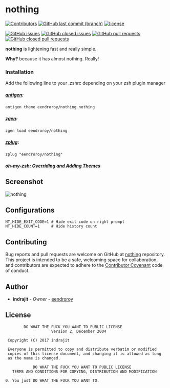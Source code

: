 # nothing 

[![Contributors](https://img.shields.io/github/contributors/eendroroy/nothing.svg)](https://github.com/eendroroy/nothing/graphs/contributors)
[![GitHub last commit (branch)](https://img.shields.io/github/last-commit/eendroroy/nothing/master.svg)](https://github.com/eendroroy/nothing)
[![license](https://img.shields.io/github/license/eendroroy/nothing.svg)](https://github.com/eendroroy/nothing/blob/master/LICENSE)

[![GitHub issues](https://img.shields.io/github/issues/eendroroy/nothing.svg)](https://github.com/eendroroy/nothing/issues)
[![GitHub closed issues](https://img.shields.io/github/issues-closed/eendroroy/nothing.svg)](https://github.com/eendroroy/nothing/issues?q=is%3Aissue+is%3Aclosed)
[![GitHub pull requests](https://img.shields.io/github/issues-pr/eendroroy/nothing.svg)](https://github.com/eendroroy/nothing/pulls)
[![GitHub closed pull requests](https://img.shields.io/github/issues-pr-closed/eendroroy/nothing.svg)](https://github.com/eendroroy/nothing/pulls?q=is%3Apr+is%3Aclosed)

**nothing** is lightening fast and really simple.

**Why?** because it has almost nothing. Really!


### Installation

Add the following line to your .zshrc depending on your zsh plugin manager

##### [antigen](https://github.com/zsh-users/antigen):

    antigen theme eendroroy/nothing nothing

##### [zgen](https://github.com/tarjoilija/zgen):

    zgen load eendroroy/nothing

##### [zplug](https://github.com/zplug/zplug):

    zplug "eendroroy/nothing"

##### [oh-my-zsh: Overriding and Adding Themes](https://github.com/robbyrussell/oh-my-zsh/wiki/Customization#overriding-and-adding-themes)

## Screenshot

![nothing](https://raw.githubusercontent.com/eendroroy/nothing/master/nothing.png)

## Configurations

    NT_HIDE_EXIT_CODE=1 # Hide exit code on right prompt
    NT_HIDE_COUNT=1     # Hide history count

## Contributing

Bug reports and pull requests are welcome on GitHub at [nothing](https://github.com/eendroroy/nothing) repository.
This project is intended to be a safe, welcoming space for collaboration, and contributors are expected to adhere to the [Contributor Covenant](http://contributor-covenant.org) code of conduct.

## Author

* **indrajit** - *Owner* - [eendroroy](https://github.com/eendroroy)

## License

```
        DO WHAT THE FUCK YOU WANT TO PUBLIC LICENSE
                    Version 2, December 2004

 Copyright (C) 2017 indrajit

 Everyone is permitted to copy and distribute verbatim or modified
 copies of this license document, and changing it is allowed as long
 as the name is changed.

            DO WHAT THE FUCK YOU WANT TO PUBLIC LICENSE
   TERMS AND CONDITIONS FOR COPYING, DISTRIBUTION AND MODIFICATION

0. You just DO WHAT THE FUCK YOU WANT TO.
```
